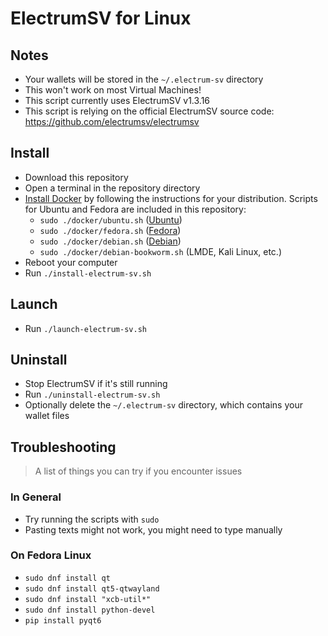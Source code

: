 # ElectrumSV for Linux

## Notes

- Your wallets will be stored in the `~/.electrum-sv` directory
- This won't work on most Virtual Machines!
- This script currently uses ElectrumSV v1.3.16
- This script is relying on the official ElectrumSV source code: https://github.com/electrumsv/electrumsv

## Install

- Download this repository
- Open a terminal in the repository directory
- [Install Docker](https://docs.docker.com/engine/install) by following the instructions for your distribution. Scripts for Ubuntu and Fedora are included in this repository:
  - `sudo ./docker/ubuntu.sh` ([Ubuntu](https://docs.docker.com/engine/install/ubuntu/#install-using-the-repository))
  - `sudo ./docker/fedora.sh` ([Fedora](https://docs.docker.com/engine/install/fedora/#install-using-the-repository))
  - `sudo ./docker/debian.sh` ([Debian](https://docs.docker.com/engine/install/debian/#install-using-the-repository))
  - `sudo ./docker/debian-bookworm.sh` (LMDE, Kali Linux, etc.)
- Reboot your computer
- Run `./install-electrum-sv.sh`

## Launch

- Run `./launch-electrum-sv.sh`

## Uninstall

- Stop ElectrumSV if it's still running
- Run `./uninstall-electrum-sv.sh`
- Optionally delete the `~/.electrum-sv` directory, which contains your wallet files

## Troubleshooting

> A list of things you can try if you encounter issues

### In General

- Try running the scripts with `sudo`
- Pasting texts might not work, you might need to type manually

### On Fedora Linux

- `sudo dnf install qt`
- `sudo dnf install qt5-qtwayland`
- `sudo dnf install "xcb-util*"`
- `sudo dnf install python-devel`
- `pip install pyqt6`
